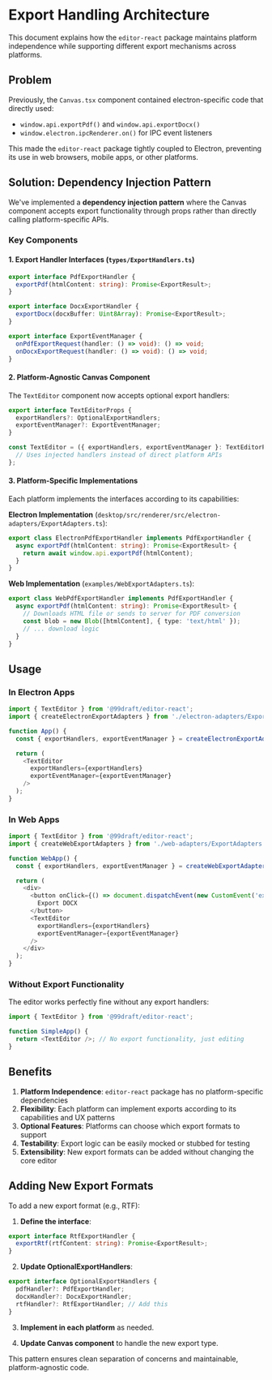 # Export Handling Architecture

This document explains how the `editor-react` package maintains platform independence while supporting different export mechanisms across platforms.

## Problem

Previously, the `Canvas.tsx` component contained electron-specific code that directly used:

- `window.api.exportPdf()` and `window.api.exportDocx()`
- `window.electron.ipcRenderer.on()` for IPC event listeners

This made the `editor-react` package tightly coupled to Electron, preventing its use in web browsers, mobile apps, or other platforms.

## Solution: Dependency Injection Pattern

We've implemented a **dependency injection pattern** where the Canvas component accepts export functionality through props rather than directly calling platform-specific APIs.

### Key Components

#### 1. Export Handler Interfaces (`types/ExportHandlers.ts`)

```typescript
export interface PdfExportHandler {
  exportPdf(htmlContent: string): Promise<ExportResult>;
}

export interface DocxExportHandler {
  exportDocx(docxBuffer: Uint8Array): Promise<ExportResult>;
}

export interface ExportEventManager {
  onPdfExportRequest(handler: () => void): () => void;
  onDocxExportRequest(handler: () => void): () => void;
}
```

#### 2. Platform-Agnostic Canvas Component

The `TextEditor` component now accepts optional export handlers:

```typescript
export interface TextEditorProps {
  exportHandlers?: OptionalExportHandlers;
  exportEventManager?: ExportEventManager;
}

const TextEditor = ({ exportHandlers, exportEventManager }: TextEditorProps = {}) => {
  // Uses injected handlers instead of direct platform APIs
};
```

#### 3. Platform-Specific Implementations

Each platform implements the interfaces according to its capabilities:

**Electron Implementation** (`desktop/src/renderer/src/electron-adapters/ExportAdapters.ts`):

```typescript
export class ElectronPdfExportHandler implements PdfExportHandler {
  async exportPdf(htmlContent: string): Promise<ExportResult> {
    return await window.api.exportPdf(htmlContent);
  }
}
```

**Web Implementation** (`examples/WebExportAdapters.ts`):

```typescript
export class WebPdfExportHandler implements PdfExportHandler {
  async exportPdf(htmlContent: string): Promise<ExportResult> {
    // Downloads HTML file or sends to server for PDF conversion
    const blob = new Blob([htmlContent], { type: 'text/html' });
    // ... download logic
  }
}
```

## Usage

### In Electron Apps

```typescript
import { TextEditor } from '@99draft/editor-react';
import { createElectronExportAdapters } from './electron-adapters/ExportAdapters';

function App() {
  const { exportHandlers, exportEventManager } = createElectronExportAdapters();

  return (
    <TextEditor
      exportHandlers={exportHandlers}
      exportEventManager={exportEventManager}
    />
  );
}
```

### In Web Apps

```typescript
import { TextEditor } from '@99draft/editor-react';
import { createWebExportAdapters } from './web-adapters/ExportAdapters';

function WebApp() {
  const { exportHandlers, exportEventManager } = createWebExportAdapters();

  return (
    <div>
      <button onClick={() => document.dispatchEvent(new CustomEvent('export-docx'))}>
        Export DOCX
      </button>
      <TextEditor
        exportHandlers={exportHandlers}
        exportEventManager={exportEventManager}
      />
    </div>
  );
}
```

### Without Export Functionality

The editor works perfectly fine without any export handlers:

```typescript
import { TextEditor } from '@99draft/editor-react';

function SimpleApp() {
  return <TextEditor />; // No export functionality, just editing
}
```

## Benefits

1. **Platform Independence**: `editor-react` package has no platform-specific dependencies
2. **Flexibility**: Each platform can implement exports according to its capabilities and UX patterns
3. **Optional Features**: Platforms can choose which export formats to support
4. **Testability**: Export logic can be easily mocked or stubbed for testing
5. **Extensibility**: New export formats can be added without changing the core editor

## Adding New Export Formats

To add a new export format (e.g., RTF):

1. **Define the interface**:

```typescript
export interface RtfExportHandler {
  exportRtf(rtfContent: string): Promise<ExportResult>;
}
```

2. **Update OptionalExportHandlers**:

```typescript
export interface OptionalExportHandlers {
  pdfHandler?: PdfExportHandler;
  docxHandler?: DocxExportHandler;
  rtfHandler?: RtfExportHandler; // Add this
}
```

3. **Implement in each platform** as needed.

4. **Update Canvas component** to handle the new export type.

This pattern ensures clean separation of concerns and maintainable, platform-agnostic code.
